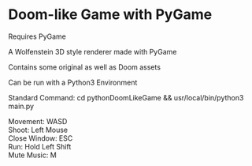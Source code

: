 # Doom-like Game with PyGame
Requires PyGame

A Wolfenstein 3D style renderer made with PyGame

Contains some original as well as Doom assets

Can be run with a Python3 Environment

Standard Command: cd pythonDoomLikeGame && usr/local/bin/python3 main.py

Movement: WASD\
Shoot: Left Mouse\
Close Window: ESC\
Run: Hold Left Shift\
Mute Music: M
